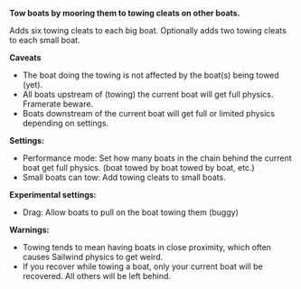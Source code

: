 **Tow boats by mooring them to towing cleats on other boats.**

Adds six towing cleats to each big boat.
Optionally adds two towing cleats to each small boat.

**Caveats**
- The boat doing the towing is not affected by the boat(s) being towed (yet).
- All boats upstream of (towing) the current boat will get full physics. Framerate beware.
- Boats downstream of the current boat will get full or limited physics depending on settings.

**Settings:**
- Performance mode: Set how many boats in the chain behind the current boat get full physics. (boat towed by boat towed by boat, etc.)
- Small boats can tow: Add towing cleats to small boats.

**Experimental settings:**
- Drag: Allow boats to pull on the boat towing them (buggy)

**Warnings:**
- Towing tends to mean having boats in close proximity, which often causes Sailwind physics to get weird.
- If you recover while towing a boat, only your current boat will be recovered. All others will be left behind.

